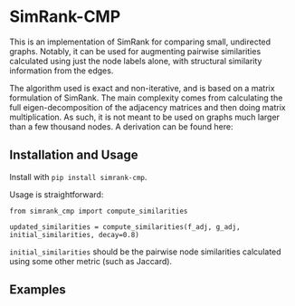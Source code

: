 # SimRank-CMP

This is an implementation of SimRank for comparing small, undirected graphs. Notably, it can be used for augmenting pairwise similarities calculated using just the node labels alone, with structural similarity information from the edges.

The algorithm used is exact and non-iterative, and is based on a matrix formulation of SimRank. The main complexity comes from calculating the full eigen-decomposition of the adjacency matrices and then doing matrix multiplication. As such, it is not meant to be used on graphs much larger than a few thousand nodes. A derivation can be found here:

## Installation and Usage

Install with `pip install simrank-cmp`.

Usage is straightforward:

```
from simrank_cmp import compute_similarities

updated_similarities = compute_similarities(f_adj, g_adj, initial_similarities, decay=0.8)
```

`initial_similarities` should be the pairwise node similarities calculated using some other metric (such as Jaccard).

## Examples






